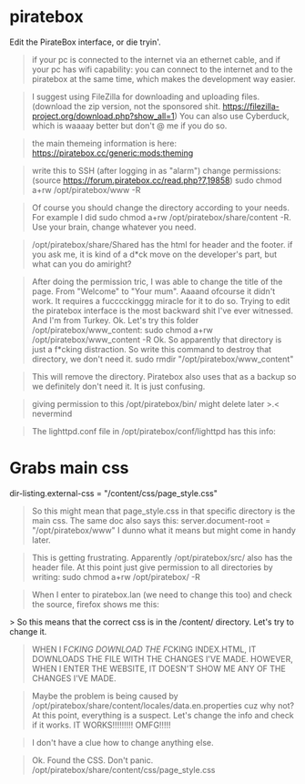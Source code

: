 # piratebox
 Edit the PirateBox interface, or die tryin'. 

>if your pc is connected to the internet via an ethernet cable, and if your pc has wifi capability:
you can connect to the internet and to the piratebox at the same time, which makes the development way easier. 

>I suggest using FileZilla for downloading and uploading files. (download the zip version, not the sponsored shit. https://filezilla-project.org/download.php?show_all=1)
>You can also use Cyberduck, which is waaaay better but don't @ me if you do so.

>the main themeing information is here: 
https://piratebox.cc/generic:mods:theming

>write this to SSH (after logging in as "alarm") change permissions: (source https://forum.piratebox.cc/read.php?7,19858)
sudo chmod a+rw /opt/piratebox/www -R

>Of course you should change the directory according to your needs.
>For example I did sudo chmod a+rw /opt/piratebox/share/content -R. Use your brain, change whatever you need.

>/opt/piratebox/share/Shared has the html for header and the footer.
>if you ask me, it is kind of a d*ck move on the developer's part, but what can you do amiright?

>After doing the permission tric, I was able to change the title of the page.
>From "Welcome" to "Your mum". Aaaand ofcourse it didn't work. It requires a fucccckinggg miracle for it to do so.
>Trying to edit the piratebox interface is the most backward shit I've ever witnessed. And I'm from Turkey.
>Ok. Let's try this folder /opt/piratebox/www_content:
sudo chmod a+rw /opt/piratebox/www_content -R
>Ok. So apparently that directory is just a f*cking distraction. So write this command to destroy that directory, we don't need it.
sudo rmdir "/opt/piratebox/www_content"

> This will remove the directory. Piratebox also uses that as a backup so we definitely don't need it. It is just confusing.

>giving permission to this /opt/piratebox/bin/ might delete later >.<
>nevermind

>The lighttpd.conf file in /opt/piratebox/conf/lighttpd has this info:
# Grabs main css
dir-listing.external-css     	= "/content/css/page_style.css"

> So this might mean that page_style.css in that specific directory is the main css.
> The same doc also says this:
server.document-root        = "/opt/piratebox/www"
> I dunno what it means but might come in handy later.

>This is getting frustrating. Apparently /opt/piratebox/src/ also has the header file.
>At this point just give permission to all directories by writing:
sudo chmod a+rw /opt/piratebox/ -R

>When I enter to piratebox.lan (we need to change this too) and check the source, firefox shows me this:
<link rel="stylesheet" href="/content/css/page_style.css">
> So this means that the correct css is in the /content/ directory. Let's try to change it. 

>WHEN I F*CKING DOWNLOAD THE F*CKING INDEX.HTML, IT DOWNLOADS THE FILE WITH THE CHANGES I'VE MADE.
>HOWEVER, WHEN I ENTER THE WEBSITE, IT DOESN'T SHOW ME ANY OF THE CHANGES I'VE MADE.

>Maybe the problem is being caused by /opt/piratebox/share/content/locales/data.en.properties cuz why not?
>At this point, everything is a suspect. Let's change the info and check if it works.
>IT WORKS!!!!!!!!! OMFG!!!!!

>I don't have a clue how to change anything else.

>Ok. Found the CSS. Don't panic.
/opt/piratebox/share/content/css/page_style.css

